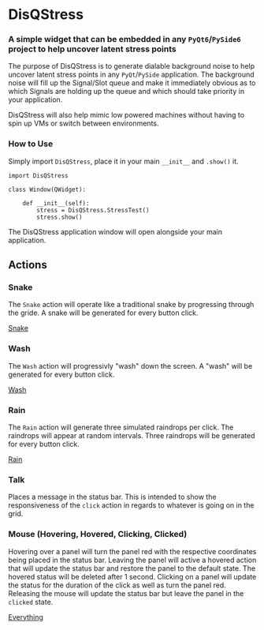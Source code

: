 # DisQStress
### A simple widget that can be embedded in any `PyQt6`/`PySide6` project to help uncover latent stress points

The purpose of DisQStress is to generate dialable background noise to help uncover latent stress points in any `PyQt`/`PySide` application. The background noise will fill up the Signal/Slot queue and make it immediately obvious as to which Signals are holding up the queue and which should take priority in your application.

DisQStress will also help mimic low powered machines without having to spin up VMs or switch between environments.


### How to Use
Simply import `DisQStress`, place it in your main `__init__` and `.show()` it.
```
import DisQStress

class Window(QWidget):

    def __init__(self):
        stress = DisQStress.StressTest()
        stress.show()
```
The DisQStress application window will open alongside your main application.


## Actions
### Snake
The `Snake` action will operate like a traditional snake by progressing through the gride. A snake will be generated for every button click.

[Snake](https://user-images.githubusercontent.com/12412157/195205509-21fe50b5-845d-4e53-939a-5b0e1a3f2ad8.mp4)

### Wash
The `Wash` action will progressivly "wash" down the screen. A "wash" will be generated for every button click.

[Wash](https://user-images.githubusercontent.com/12412157/195205615-a981cf62-6370-468e-9619-792a317c2123.mp4)

### Rain
The `Rain` action will generate three simulated raindrops per click. The raindrops will appear at random intervals. Three raindrops will be generated for every button click.

[Rain](https://user-images.githubusercontent.com/12412157/195205654-88e5a99a-a59e-4fa1-9bc7-fd529f1a517f.mp4)

### Talk
Places a message in the status bar. This is intended to show the responsiveness of the `click` action in regards to whatever is going on in the grid.
### Mouse (Hovering, Hovered, Clicking, Clicked)
Hovering over a panel will turn the panel red with the respective coordinates being placed in the status bar.
Leaving the panel will active a hovered action that will update the status bar and restore the panel to the default state. The hovered status will be deleted after 1 second.
Clicking on a panel will update the status for the duration of the click as well as turn the panel red. Releasing the mouse will update the status bar but leave the panel in the `clicked` state.

[Everything](https://user-images.githubusercontent.com/12412157/195205723-2e12dd04-a9ea-4244-9681-c553a4eaa404.mp4)
